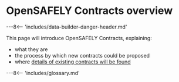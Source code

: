 # OpenSAFELY Contracts overview

---8<-- 'includes/data-builder-danger-header.md'

This page will introduce OpenSAFELY Contracts, explaining:

* what they are
* the process by which new contracts could be proposed
* where [details of existing contracts will be
  found](contracts-reference.md)

---8<-- 'includes/glossary.md'
